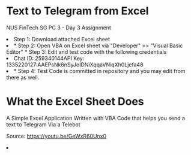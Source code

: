 # Text to Telegram from Excel
NUS FinTech SG PC 3 - Day 3 Assignment

<li>Step 1: Download attached Excel sheet<li>
* Step 2: Open VBA on Excel sheet via "Developer" >> "Visual Basic Editor"
* Step 3: Edit and test code with the following credentials
        <li>Chat ID: 259340144<liL
        <li>API Key: 1335220127:AAEPsNk6nSyJoIDNiXqqaVNiqXh0Ljefa48<li>
* Step 4: Test Code is committed in repository and you may edit from there as well.

# What the Excel Sheet Does
A Simple Excel Application Written with VBA Code that helps you send a text to Telegram Via a Telebot

<liL>Source: https://youtu.be/GeWxR60Unx0 <li>
